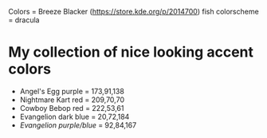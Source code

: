 Colors = Breeze Blacker (https://store.kde.org/p/2014700)
fish colorscheme = dracula

# My collection of nice looking accent colors
- Angel's Egg purple = 173,91,138
- Nightmare Kart red = 209,70,70
- Cowboy Bebop red = 222,53,61
- Evangelion dark blue = 20,72,184
- *Evangelion purple/blue* = 92,84,167
